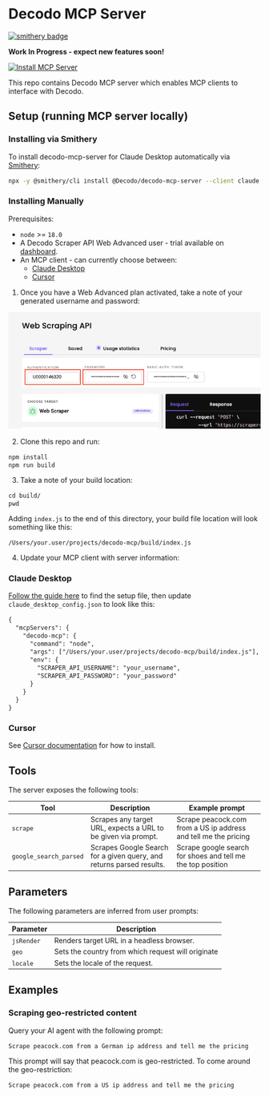 # Decodo MCP Server

[![smithery badge](https://smithery.ai/badge/@Decodo/decodo-mcp-server)](https://smithery.ai/server/@Decodo/decodo-mcp-server)

<b> Work In Progress - expect new features soon! </b><br>

[![Install MCP Server](https://cursor.com/deeplink/mcp-install-dark.svg)](https://cursor.com/install-mcp?name=decodo-mcp&config=eyJjb21tYW5kIjoibm9kZSAvVXNlcnMveW91ci51c2VyL3Byb2plY3RzL2RlY29kby1tY3AvYnVpbGQvaW5kZXguanMiLCJlbnYiOnsiU0NSQVBFUl9BUElfVVNFUk5BTUUiOiJ5b3VyX3VzZXJuYW1lIiwiU0NSQVBFUl9BUElfUEFTU1dPUkQiOiJ5b3VyX3Bhc3N3b3JkIn19)

This repo contains Decodo MCP server which enables MCP clients to interface with Decodo.

## Setup (running MCP server locally)

### Installing via Smithery

To install decodo-mcp-server for Claude Desktop automatically via [Smithery](https://smithery.ai/server/@Decodo/decodo-mcp-server):

```bash
npx -y @smithery/cli install @Decodo/decodo-mcp-server --client claude
```

### Installing Manually
Prerequisites:

- `node` >= `18.0`
- A Decodo Scraper API Web Advanced user - trial available on
  [dashboard](https://dashboard.decodo.com/).
- An MCP client - can currently choose between:
  - [Claude Desktop](https://claude.ai/download)
  - [Cursor](https://www.cursor.com/)

1. Once you have a Web Advanced plan activated, take a note of your generated username and password:

![alt text](img/auth.png 'Title')

2. Clone this repo and run:

```
npm install
npm run build
```

3. Take a note of your build location:

```
cd build/
pwd
```

Adding `index.js` to the end of this directory, your build file location will look something like
this:

```
/Users/your.user/projects/decodo-mcp/build/index.js
```

4. Update your MCP client with server information:

### Claude Desktop

[Follow the guide here](https://modelcontextprotocol.io/quickstart/user) to find the setup file,
then update `claude_desktop_config.json` to look like this:

```
{
  "mcpServers": {
    "decodo-mcp": {
      "command": "node",
      "args": ["/Users/your.user/projects/decodo-mcp/build/index.js"],
      "env": {
        "SCRAPER_API_USERNAME": "your_username",
        "SCRAPER_API_PASSWORD": "your_password"
      }
    }
  }
}

```

### Cursor

See
[Cursor documentation](https://docs.cursor.com/context/model-context-protocol#installing-mcp-servers)
for how to install.

## Tools

The server exposes the following tools:

| Tool                   | Description                                                          | Example prompt                                                  |
| ---------------------- | -------------------------------------------------------------------- | --------------------------------------------------------------- |
| `scrape`               | Scrapes any target URL, expects a URL to be given via prompt.        | Scrape peacock.com from a US ip address and tell me the pricing |
| `google_search_parsed` | Scrapes Google Search for a given query, and returns parsed results. | Scrape google search for shoes and tell me the top position     |

## Parameters

The following parameters are inferred from user prompts:

| Parameter  | Description                                        |
| ---------- | -------------------------------------------------- |
| `jsRender` | Renders target URL in a headless browser.          |
| `geo`      | Sets the country from which request will originate |
| `locale`   | Sets the locale of the request.                    |

## Examples

### Scraping geo-restricted content

Query your AI agent with the following prompt:

```
Scrape peacock.com from a German ip address and tell me the pricing
```

This prompt will say that peacock.com is geo-restricted. To come around the geo-restriction:

```
Scrape peacock.com from a US ip address and tell me the pricing
```

